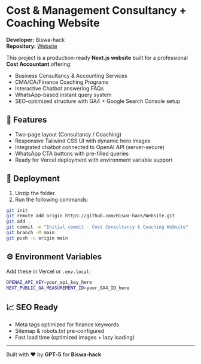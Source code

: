 
# Cost & Management Consultancy + Coaching Website

**Developer:** Biswa-hack  
**Repository:** [Website](https://github.com/Biswa-hack/Website)

This project is a production-ready **Next.js website** built for a professional **Cost Accountant** offering:
- Business Consultancy & Accounting Services  
- CMA/CA/Finance Coaching Programs  
- Interactive Chatbot answering FAQs  
- WhatsApp-based instant query system  
- SEO-optimized structure with GA4 + Google Search Console setup  

## 🧠 Features
- Two-page layout (Consultancy / Coaching)
- Responsive Tailwind CSS UI with dynamic hero images
- Integrated chatbot connected to OpenAI API (server-secure)
- WhatsApp CTA buttons with pre-filled queries
- Ready for Vercel deployment with environment variable support

## 🚀 Deployment
1. Unzip the folder.
2. Run the following commands:

```bash
git init
git remote add origin https://github.com/Biswa-hack/Website.git
git add .
git commit -m "Initial commit - Cost Consultancy & Coaching Website"
git branch -M main
git push -u origin main
```

## ⚙️ Environment Variables
Add these in Vercel or `.env.local`:

```bash
OPENAI_API_KEY=your_api_key_here
NEXT_PUBLIC_GA_MEASUREMENT_ID=your_GA4_ID_here
```

## 📈 SEO Ready
- Meta tags optimized for finance keywords
- Sitemap & robots.txt pre-configured
- Fast load time (optimized images + lazy loading)

---
Built with ❤️ by **GPT‑5** for **Biswa‑hack**

